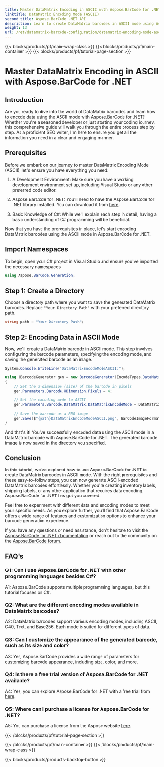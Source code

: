 ```yaml
---
title: Master DataMatrix Encoding in ASCII with Aspose.BarCode for .NET
linktitle: DataMatrix Encoding Mode (ASCII)
second_title: Aspose.BarCode .NET API
description: Learn to create DataMatrix barcodes in ASCII mode using Aspose.BarCode for .NET. Step-by-step guide for developers.
weight: 13
url: /net/datamatrix-barcode-configuration/datamatrix-encoding-mode-ascii/
---
```


{{< blocks/products/pf/main-wrap-class >}}
{{< blocks/products/pf/main-container >}}
{{< blocks/products/pf/tutorial-page-section >}}

# Master DataMatrix Encoding in ASCII with Aspose.BarCode for .NET

## Introduction

Are you ready to dive into the world of DataMatrix barcodes and learn how to encode data using the ASCII mode with Aspose.BarCode for .NET? Whether you're a seasoned developer or just starting your coding journey, this comprehensive guide will walk you through the entire process step by step. As a proficient SEO writer, I'm here to ensure you get all the information you need in a clear and engaging manner.

## Prerequisites

Before we embark on our journey to master DataMatrix Encoding Mode (ASCII), let's ensure you have everything you need:

1. A Development Environment: Make sure you have a working development environment set up, including Visual Studio or any other preferred code editor.

2. Aspose.BarCode for .NET: You'll need to have the Aspose.BarCode for .NET library installed. You can download it from [here](https://releases.aspose.com/barcode/net/).

3. Basic Knowledge of C#: While we'll explain each step in detail, having a basic understanding of C# programming will be beneficial.

Now that you have the prerequisites in place, let's start encoding DataMatrix barcodes using the ASCII mode in Aspose.BarCode for .NET.

## Import Namespaces

To begin, open your C# project in Visual Studio and ensure you've imported the necessary namespaces.

```csharp
using Aspose.BarCode.Generation;
```

## Step 1: Create a Directory

Choose a directory path where you want to save the generated DataMatrix barcodes. Replace `"Your Directory Path"` with your preferred directory path.

```csharp
string path = "Your Directory Path";
```

## Step 2: Encoding Data in ASCII Mode

Now, we'll create a DataMatrix barcode in ASCII mode. This step involves configuring the barcode parameters, specifying the encoding mode, and saving the generated barcode as an image.

```csharp
System.Console.WriteLine("DataMatrixEncodeModeASCII:");

using (BarcodeGenerator gen = new BarcodeGenerator(EncodeTypes.DataMatrix, "Aspose"))
{
    // Set the X-dimension (size) of the barcode in pixels
    gen.Parameters.Barcode.XDimension.Pixels = 4;
    
    // Set the encoding mode to ASCII
    gen.Parameters.Barcode.DataMatrix.DataMatrixEncodeMode = DataMatrixEncodeMode.ASCII;
    
    // Save the barcode as a PNG image
    gen.Save($"{path}DataMatrixEncodeModeASCII.png", BarCodeImageFormat.Png);
}
```

And that's it! You've successfully encoded data using the ASCII mode in a DataMatrix barcode with Aspose.BarCode for .NET. The generated barcode image is now saved in the directory you specified.

## Conclusion

In this tutorial, we've explored how to use Aspose.BarCode for .NET to create DataMatrix barcodes in ASCII mode. With the right prerequisites and these easy-to-follow steps, you can now generate ASCII-encoded DataMatrix barcodes effortlessly. Whether you're creating inventory labels, shipping labels, or any other application that requires data encoding, Aspose.BarCode for .NET has got you covered.

Feel free to experiment with different data and encoding modes to meet your specific needs. As you explore further, you'll find that Aspose.BarCode offers a wide range of features and customization options to enhance your barcode generation experience.

If you have any questions or need assistance, don't hesitate to visit the [Aspose.BarCode for .NET documentation](https://reference.aspose.com/barcode/net/) or reach out to the community on the [Aspose.BarCode forum](https://forum.aspose.com/c/barcode/13).

## FAQ's

### Q1: Can I use Aspose.BarCode for .NET with other programming languages besides C#?

A1: Aspose.BarCode supports multiple programming languages, but this tutorial focuses on C#.

### Q2: What are the different encoding modes available in DataMatrix barcodes?

A2: DataMatrix barcodes support various encoding modes, including ASCII, C40, Text, and Base256. Each mode is suited for different types of data.

### Q3: Can I customize the appearance of the generated barcode, such as its size and color?

A3: Yes, Aspose.BarCode provides a wide range of parameters for customizing barcode appearance, including size, color, and more.

### Q4: Is there a free trial version of Aspose.BarCode for .NET available?

A4: Yes, you can explore Aspose.BarCode for .NET with a free trial from [here](https://releases.aspose.com/).

### Q5: Where can I purchase a license for Aspose.BarCode for .NET?

A5: You can purchase a license from the Aspose website [here](https://purchase.aspose.com/buy).

{{< /blocks/products/pf/tutorial-page-section >}}

{{< /blocks/products/pf/main-container >}}
{{< /blocks/products/pf/main-wrap-class >}}

{{< blocks/products/products-backtop-button >}}
